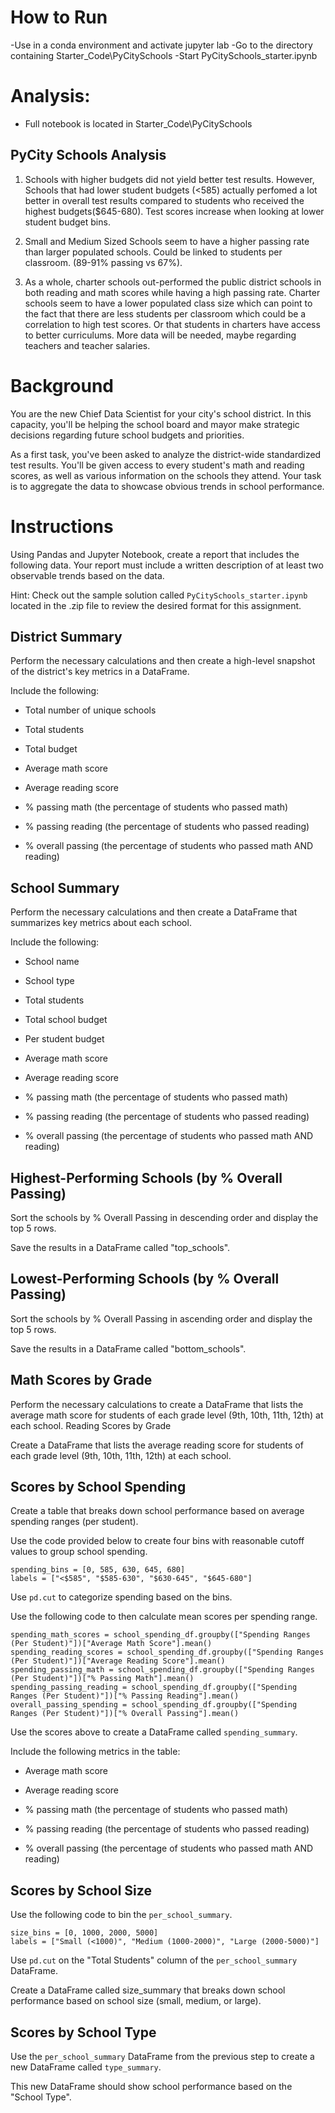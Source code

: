 # How to Run



-Use in a conda environment and activate jupyter lab 
-Go to the directory containing Starter_Code\PyCitySchools
-Start PyCitySchools_starter.ipynb



# Analysis:
* Full notebook is located in Starter_Code\PyCitySchools

## PyCity Schools Analysis

1. Schools with higher budgets did not yield better test results. However, Schools that had lower student budgets (<585) actually perfomed a lot better in overall test results compared to students who received the highest budgets($645-680). Test scores increase when looking at lower student budget bins.

2. Small and Medium Sized Schools seem to have a higher passing rate than larger populated schools. Could be linked to students per classroom. (89-91% passing vs 67%).

3. As a whole, charter schools out-performed the public district schools in both reading and math scores while having a high passing rate. Charter schools seem to have a lower populated class size which can point to the fact that there are less students per classroom which could be a correlation to high test scores. Or that students in charters have access to better curriculums. More data will be needed, maybe regarding teachers and teacher salaries.


# Background
You are the new Chief Data Scientist for your city's school district. In this capacity, you'll be helping the school board and mayor make strategic decisions regarding future school budgets and priorities.

As a first task, you've been asked to analyze the district-wide standardized test results. You'll be given access to every student's math and reading scores, as well as various information on the schools they attend. Your task is to aggregate the data to showcase obvious trends in school performance.


# Instructions


Using Pandas and Jupyter Notebook, create a report that includes the following data. Your report must include a written description of at least two observable trends based on the data.

Hint: Check out the sample solution called `PyCitySchools_starter.ipynb` located in the .zip file to review the desired format for this assignment.

## District Summary

Perform the necessary calculations and then create a high-level snapshot of the district's key metrics in a DataFrame.

Include the following:

- Total number of unique schools

- Total students

- Total budget

- Average math score

- Average reading score

- % passing math (the percentage of students who passed math)
  
- % passing reading (the percentage of students who passed reading)

- % overall passing (the percentage of students who passed math AND reading)

## School Summary

Perform the necessary calculations and then create a DataFrame that summarizes key metrics about each school.

Include the following:

- School name

- School type

- Total students

- Total school budget

- Per student budget

- Average math score

- Average reading score

- % passing math (the percentage of students who passed math)

- % passing reading (the percentage of students who passed reading)

- % overall passing (the percentage of students who passed math AND reading)

## Highest-Performing Schools (by % Overall Passing)

Sort the schools by % Overall Passing in descending order and display the top 5 rows.

Save the results in a DataFrame called "top_schools".

## Lowest-Performing Schools (by % Overall Passing)

Sort the schools by % Overall Passing in ascending order and display the top 5 rows.

Save the results in a DataFrame called "bottom_schools".

## Math Scores by Grade

Perform the necessary calculations to create a DataFrame that lists the average math score for students of each grade level (9th, 10th, 11th, 12th) at each school.
Reading Scores by Grade

Create a DataFrame that lists the average reading score for students of each grade level (9th, 10th, 11th, 12th) at each school.

## Scores by School Spending

Create a table that breaks down school performance based on average spending ranges (per student).

Use the code provided below to create four bins with reasonable cutoff values to group school spending.
```
spending_bins = [0, 585, 630, 645, 680]
labels = ["<$585", "$585-630", "$630-645", "$645-680"]
```
Use `pd.cut` to categorize spending based on the bins.

Use the following code to then calculate mean scores per spending range.
```
spending_math_scores = school_spending_df.groupby(["Spending Ranges (Per Student)"])["Average Math Score"].mean()
spending_reading_scores = school_spending_df.groupby(["Spending Ranges (Per Student)"])["Average Reading Score"].mean()
spending_passing_math = school_spending_df.groupby(["Spending Ranges (Per Student)"])["% Passing Math"].mean()
spending_passing_reading = school_spending_df.groupby(["Spending Ranges (Per Student)"])["% Passing Reading"].mean()
overall_passing_spending = school_spending_df.groupby(["Spending Ranges (Per Student)"])["% Overall Passing"].mean()
```
Use the scores above to create a DataFrame called `spending_summary`.

Include the following metrics in the table:

- Average math score

- Average reading score

- % passing math (the percentage of students who passed math)

- % passing reading (the percentage of students who passed reading)

- % overall passing (the percentage of students who passed math AND reading)

## Scores by School Size

Use the following code to bin the `per_school_summary`.
```
size_bins = [0, 1000, 2000, 5000]
labels = ["Small (<1000)", "Medium (1000-2000)", "Large (2000-5000)"]
```
Use `pd.cut` on the "Total Students" column of the `per_school_summary` DataFrame.

Create a DataFrame called size_summary that breaks down school performance based on school size (small, medium, or large).

## Scores by School Type

Use the `per_school_summary` DataFrame from the previous step to create a new DataFrame called `type_summary`.

This new DataFrame should show school performance based on the "School Type".



